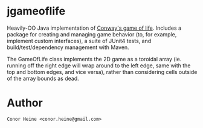 
jgameoflife
===========

Heavily-OO Java implementation of [Conway's game of life](http://en.wikipedia.org/wiki/Conway's_Game_of_Life).
Includes a package for creating and managing game behavior (to, for example, implement custom interfaces),
a suite of JUnit4 tests, and build/test/dependency management with Maven.

The GameOfLife class implements the 2D game as a toroidal array (ie. running off the right edge will wrap
around to the left edge, same with the top and bottom edges, and vice versa), rather than considering cells
outside of the array bounds as dead.

Author
======

```
Conor Heine <conor.heine@gmail.com>
```


